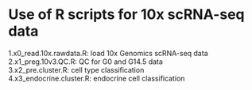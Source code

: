 # Use of R scripts for 10x scRNA-seq data

1.x0_read.10x.rawdata.R: load 10x Genomics scRNA-seq data  
2.x1_preg.10v3.QC.R: QC for G0 and G14.5 data  
3.x2_pre.cluster.R: cell type classification  
4.x3_endocrine.cluster.R: endocrine cell classification  


